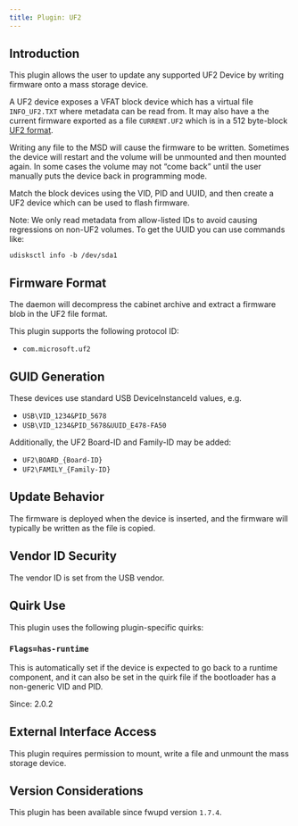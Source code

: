 ```yaml
---
title: Plugin: UF2
---
```


## Introduction

This plugin allows the user to update any supported UF2 Device by writing
firmware onto a mass storage device.

A UF2 device exposes a VFAT block device which has a virtual file
`INFO_UF2.TXT` where metadata can be read from. It may also have a the
current firmware exported as a file `CURRENT.UF2` which is in a 512
byte-block [UF2 format](https://github.com/Microsoft/uf2>).

Writing any file to the MSD will cause the firmware to be written.
Sometimes the device will restart and the volume will be unmounted and then
mounted again. In some cases the volume may not “come back” until the user
manually puts the device back in programming mode.

Match the block devices using the VID, PID and UUID, and then create a
UF2 device which can be used to flash firmware.

Note: We only read metadata from allow-listed IDs to avoid causing regressions
on non-UF2 volumes. To get the UUID you can use commands like:

    udisksctl info -b /dev/sda1

## Firmware Format

The daemon will decompress the cabinet archive and extract a firmware blob in
the UF2 file format.

This plugin supports the following protocol ID:

* `com.microsoft.uf2`

## GUID Generation

These devices use standard USB DeviceInstanceId values, e.g.

* `USB\VID_1234&PID_5678`
* `USB\VID_1234&PID_5678&UUID_E478-FA50`

Additionally, the UF2 Board-ID and Family-ID may be added:

* `UF2\BOARD_{Board-ID}`
* `UF2\FAMILY_{Family-ID}`

## Update Behavior

The firmware is deployed when the device is inserted, and the firmware will
typically be written as the file is copied.

## Vendor ID Security

The vendor ID is set from the USB vendor.

## Quirk Use

This plugin uses the following plugin-specific quirks:

### `Flags=has-runtime`

This is automatically set if the device is expected to go back to a runtime component, and it can
also be set in the quirk file if the bootloader has a non-generic VID and PID.

Since: 2.0.2

## External Interface Access

This plugin requires permission to mount, write a file and unmount the mass
storage device.

## Version Considerations

This plugin has been available since fwupd version `1.7.4`.
